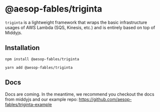 # @aesop-fables/triginta

`triginta` is a lightweight framework that wraps the basic infrastructure usages of AWS Lambda (SQS, Kinesis, etc.) and is entirely based on top of Middyjs. 

## Installation
```
npm install @aesop-fables/triginta
```
```
yarn add @aesop-fables/triginta
```

## Docs

Docs are coming. In the meantime, we recommend you checkout the docs from middyjs and our example repo: 
https://github.com/aesop-fables/triginta-example
